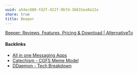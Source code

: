```yaml
---
uuid: a54ec889-fd2f-422f-9b7d-36831ea8a12a
share: true
title: Beeper
---
```

[Beeper: Reviews, Features, Pricing & Download | AlternativeTo](https://alternativeto.net/software/beeper/about/)

#### Backlinks

* [All in one Messaging Apps](/e8c4e842-a58c-4418-bad9-fcd3571fae50)
* [Catechism - CGFS Meme Model](/f8a441e8-67b1-4672-9dad-a1ad8ed192a2)
* [DDaemon - Tech Breakdown](/457c6a22-361f-4b4b-9867-809c7c6d0316)